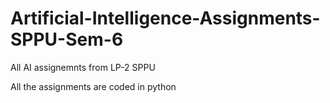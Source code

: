 # Artificial-Intelligence-Assignments-SPPU-Sem-6
All AI assignemnts from LP-2 SPPU

All the assignments are coded in python
